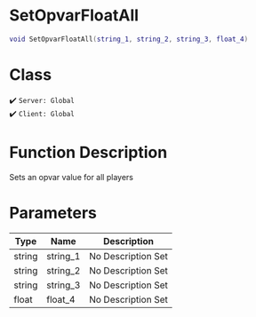 # SetOpvarFloatAll
```lua
void SetOpvarFloatAll(string_1, string_2, string_3, float_4)
```
# Class
✔️ `Server: Global`  
✔️ `Client: Global`  

# Function Description
Sets an opvar value for all players
# Parameters
Type|Name|Description
--|--|--
string|string_1|No Description Set
string|string_2|No Description Set
string|string_3|No Description Set
float|float_4|No Description Set
